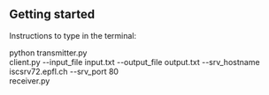 ## Getting started
Instructions to type in the terminal:

python transmitter.py  
client.py --input_file input.txt --output_file output.txt --srv_hostname iscsrv72.epfl.ch --srv_port 80  
receiver.py
